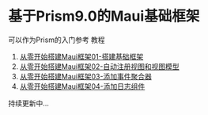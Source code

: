 # 基于Prism9.0的Maui基础框架
可以作为Prism的入门参考
教程
1. [从零开始搭建Maui框架01-搭建基础框架](https://zhuanlan.zhihu.com/p/717003225)
2. [从零开始搭建Maui框架02-自动注册视图和视图模型](https://zhuanlan.zhihu.com/p/717183206)
3. [从零开始搭建Maui框架03-添加事件聚合器](https://zhuanlan.zhihu.com/p/717782227)
4. [从零开始搭建Maui框架04-添加日志组件](https://zhuanlan.zhihu.com/p/718014653)


持续更新中...
